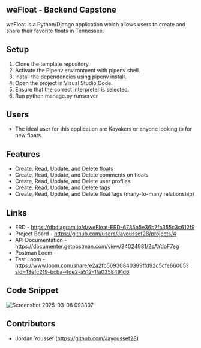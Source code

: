 ## weFloat - Backend Capstone
weFloat is a Python/Django application which allows users to create and share their favorite floats in Tennessee. 



## Setup

1. Clone the template repository.
2. Activate the Pipenv environment with pipenv shell.
4. Install the dependencies using pipenv install.
6. Open the project in Visual Studio Code.
7. Ensure that the correct interpreter is selected.
8. Run python manage.py runserver


## Users
- The ideal user for this application are Kayakers or anyone looking to for new floats. 

## Features
- Create, Read, Update, and Delete floats
- Create, Read, Update, and Delete comments on floats
- Create, Read, Update, and Delete user profiles
- Create, Read, Update, and Delete tags 
- Create, Read, Update, and Delete floatTags (many-to-many relationship)
  
## Links
- ERD - https://dbdiagram.io/d/weFloat-ERD-6785b5e36b7fa355c3c612f9
- Project Board - https://github.com/users/Jayoussef28/projects/4
- API Documentation - https://documenter.getpostman.com/view/34024981/2sAYdoF7eg
- Postman Loom - 
- Test Loom - https://www.loom.com/share/e2a2fb56930840399ffd92c5cfe66005?sid=13efc219-bcba-4de2-a512-1fa0358491d6

## Code Snippet

![Screenshot 2025-03-08 093307](https://github.com/user-attachments/assets/7735d94a-28a2-4121-a8a7-5d56b8d2ffcc)






## Contributors
- Jordan Youssef (https://github.com/Jayoussef28)
